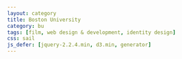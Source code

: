 ```yaml
---
layout: category
title: Boston University
category: bu
tags: [film, web design & development, identity design]
css: sail
js_defer: [jquery-2.2.4.min, d3.min, generator]
---
```

